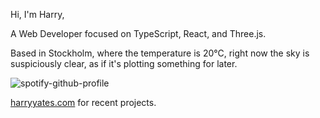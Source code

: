 Hi, I'm Harry,

A Web Developer focused on TypeScript, React, and Three.js.

<!-- WEATHER_START -->
Based in Stockholm, where the temperature is 20°C, right now the sky is suspiciously clear, as if it's plotting something for later.
<!-- WEATHER_END -->

<p align="left">
  <a>
    <img src="https://spotify-github-profile.vercel.app/api/view?uid=bigbello&cover_image=true&theme=natemoo-re&show_offline=true&background_color=121212&interchange=false&bar_color=53b14f&bar_color_cover=false" alt="spotify-github-profile">
  </a>
</p>

[harryyates.com](https://harryyates.com) for recent projects.
